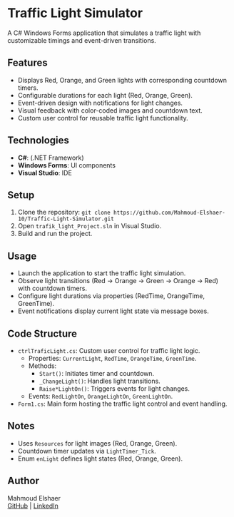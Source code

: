 # Traffic Light Simulator

A C# Windows Forms application that simulates a traffic light with customizable timings and event-driven transitions.

## Features

- Displays Red, Orange, and Green lights with corresponding countdown timers.
- Configurable durations for each light (Red, Orange, Green).
- Event-driven design with notifications for light changes.
- Visual feedback with color-coded images and countdown text.
- Custom user control for reusable traffic light functionality.

## Technologies

- **C#**: (.NET Framework)
- **Windows Forms**: UI components
- **Visual Studio**: IDE

## Setup

1. Clone the repository: `git clone https://github.com/Mahmoud-Elshaer-10/Traffic-Light-Simulator.git`
2. Open `trafik_light_Project.sln` in Visual Studio.
3. Build and run the project.

## Usage

- Launch the application to start the traffic light simulation.
- Observe light transitions (Red → Orange → Green → Orange → Red) with countdown timers.
- Configure light durations via properties (RedTime, OrangeTime, GreenTime).
- Event notifications display current light state via message boxes.

## Code Structure

- `ctrlTraficLight.cs`: Custom user control for traffic light logic.
  - Properties: `CurrentLight`, `RedTime`, `OrangeTime`, `GreenTime`.
  - Methods:
    - `Start()`: Initiates timer and countdown.
    - `_ChangeLight()`: Handles light transitions.
    - `Raise*LightOn()`: Triggers events for light changes.
  - Events: `RedLightOn`, `OrangeLightOn`, `GreenLightOn`.
- `Form1.cs`: Main form hosting the traffic light control and event handling.

## Notes

- Uses `Resources` for light images (Red, Orange, Green).
- Countdown timer updates via `LightTimer_Tick`.
- Enum `enLight` defines light states (Red, Orange, Green).

## Author

Mahmoud Elshaer  
[GitHub](https://github.com/Mahmoud-Elshaer-10) | [LinkedIn](https://linkedin.com/in/mahmoud-elshaer-b09b9a1a3)

